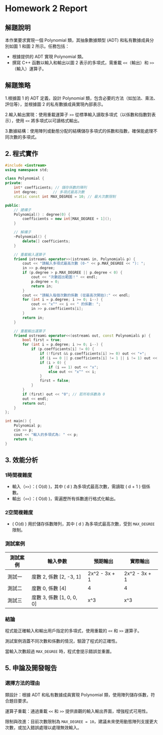 # Homework 2 Report

## 解題說明

本作業要求實現一個 Polynomial 類，其抽象數據類型 (ADT) 和私有數據成員分別如圖 1 和圖 2 所示。任務包括：
- 根據提供的 ADT 實現 Polynomial 類。
- 撰寫 C++ 函數以輸入和輸出以圖 2 表示的多項式，需重載 `<<`（輸出）和 `>>`（輸入）運算子。


## 解題策略
1.根據圖 1 的 ADT 定義，設計 Polynomial 類，包含必要的方法（如加法、乘法、評估等），並根據圖 2 的私有數據成員實現內部表示。

2.輸入輸出實現：使用重載運算子 `>>` 從標準輸入讀取多項式（以係數和指數對表示），使用 `<<` 將多項式以可讀格式輸出。

3.數據結構：使用陣列或動態分配的結構儲存多項式的係數和指數，確保能處理不同次數的多項式。

## 2. 程式實作

```cpp
#include <iostream>
using namespace std;

class Polynomial {
private:
    int* coefficients; // 儲存係數的陣列
    int degree;       // 多項式最高次數
    static const int MAX_DEGREE = 10; // 最大次數限制

public:
    // 建構子
    Polynomial() : degree(0) {
        coefficients = new int[MAX_DEGREE + 1]();
    }

    // 解構子
    ~Polynomial() {
        delete[] coefficients;
    }

    // 重載輸入運算子
    friend istream& operator>>(istream& in, Polynomial& p) {
        cout << "請輸入多項式最高次數 (0-" << p.MAX_DEGREE << "): ";
        in >> p.degree;
        if (p.degree > p.MAX_DEGREE || p.degree < 0) {
            cout << "次數超出範圍！" << endl;
            p.degree = 0;
            return in;
        }
        cout << "請輸入每個次數的係數 (從最高次開始):" << endl;
        for (int i = p.degree; i >= 0; i--) {
            cout << "x^" << i << " 的係數: ";
            in >> p.coefficients[i];
        }
        return in;
    }

    // 重載輸出運算子
    friend ostream& operator<<(ostream& out, const Polynomial& p) {
        bool first = true;
        for (int i = p.degree; i >= 0; i--) {
            if (p.coefficients[i] != 0) {
                if (!first && p.coefficients[i] >= 0) out << "+";
                if (i == 0 || p.coefficients[i] != 1 || i != 1) out << p.coefficients[i];
                if (i > 0) {
                    if (i == 1) out << "x";
                    else out << "x^" << i;
                }
                first = false;
            }
        }
        if (first) out << "0"; // 若所有係數為 0
        out << endl;
        return out;
    }
};

int main() {
    Polynomial p;
    cin >> p;
    cout << "輸入的多項式為: " << p;
    return 0;
}

```

## 3. 效能分析

### 1時間複雜度
- 輸入（`>>`）：\( O(d) \)，其中 \( d \) 為多項式最高次數，需讀取 \( d + 1 \) 個係數。
- 輸出（`<<`）：\( O(d) \)，需遍歷所有係數進行格式化輸出。

### 2空間複雜度
- \( O(d) \) 用於儲存係數陣列，其中 \( d \) 為多項式最高次數，受到 `MAX_DEGREE` 限制。
        
### 測試案例
| 測試案例 | 輸入參數                  | 預期輸出          | 實際輸出          |
|----------|---------------------------|-------------------|-------------------|
| 測試一   | 度數 2, 係數 [2, -3, 1]   | 2x^2 - 3x + 1     | 2x^2 - 3x + 1     |
| 測試二   | 度數 0, 係數 [4]          | 4                  | 4                  |
| 測試三  | 度數 3, 係數 [1, 0, 0, 0] | x^3               | x^3               |

### 結論
程式能正確輸入和輸出用戶指定的多項式，使用重載的 `<<` 和 `>>` 運算子。

測試案例涵蓋不同次數和係數的情況，驗證了程式的正確性。

當輸入次數超過 `MAX_DEGREE` 時，程式會提示錯誤並重置。

## 5. 申論及開發報告

### 選擇方法的理由
類設計：根據 ADT 和私有數據成員實現 Polynomial 類，使用陣列儲存係數，符合題目要求。

運算子重載：通過重載 `<<` 和 `>>` 提供直觀的輸入輸出界面，增強程式可用性。

限制與改進：目前次數限制為 `MAX_DEGREE = 10`，建議未來使用動態陣列支援更大次數，或加入錯誤處理以處理無效輸入。
